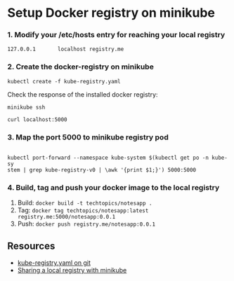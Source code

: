 # Setup Docker registry on minikube

### 1. Modify your /etc/hosts entry for reaching your local registry

``127.0.0.1       localhost registry.me``


### 2. Create the docker-registry on minikube 

``kubectl create -f kube-registry.yaml``

Check the response of the installed docker registry:

```minikube ssh```

```curl localhost:5000```

### 3. Map the port 5000 to minikube registry pod

<code>
kubectl port-forward --namespace kube-system $(kubectl get po -n kube-sy
stem | grep kube-registry-v0 | \awk '{print $1;}') 5000:5000
</code>

### 4. Build, tag and push your docker image to the local registry

1. Build:  ```docker build -t techtopics/notesapp .```   
1. Tag: ```docker tag techtopics/notesapp:latest registry.me:5000/notesapp:0.0.1```
1. Push: ```docker push registry.me/notesapp:0.0.1```

## Resources

* [kube-registry.yaml on git](https://gist.github.com/coco98/b750b3debc6d517308596c248daf3bb1)
* [Sharing a local registry with minikube](https://hasura.io/blog/sharing-a-local-registry-for-minikube-37c7240d0615/)
